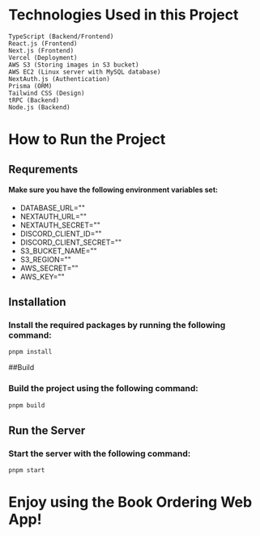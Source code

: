 # Technologies Used in this Project

    TypeScript (Backend/Frontend)
    React.js (Frontend)
    Next.js (Frontend)
    Vercel (Deployment)
    AWS S3 (Storing images in S3 bucket)
    AWS EC2 (Linux server with MySQL database)
    NextAuth.js (Authentication)
    Prisma (ORM)
    Tailwind CSS (Design)
    tRPC (Backend)
    Node.js (Backend)

# How to Run the Project

## Requrements

#### Make sure you have the following environment variables set:

- DATABASE_URL=""
- NEXTAUTH_URL=""
- NEXTAUTH_SECRET=""
- DISCORD_CLIENT_ID=""
- DISCORD_CLIENT_SECRET=""
- S3_BUCKET_NAME=""
- S3_REGION=""
- AWS_SECRET=""
- AWS_KEY=""

## Installation

### Install the required packages by running the following command:

```bash
pnpm install
```

##Build

### Build the project using the following command:

```bash
pnpm build
```

## Run the Server

### Start the server with the following command:

```
pnpm start

```

# Enjoy using the Book Ordering Web App!







